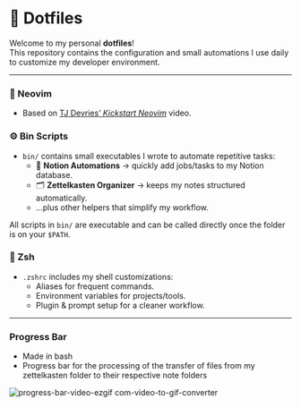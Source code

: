 # 🌱 Dotfiles

Welcome to my personal **dotfiles**!  
This repository contains the configuration and small automations I use daily to customize my developer environment.  

---

### 📝 Neovim
- Based on [TJ Devries’ *Kickstart Neovim*](https://www.youtube.com/watch?v=m8C0Cq9Uv9o) video.  

### ⚙️ Bin Scripts
- `bin/` contains small executables I wrote to automate repetitive tasks:  
  - 📒 **Notion Automations** → quickly add jobs/tasks to my Notion database.  
  - 🗂️ **Zettelkasten Organizer** → keeps my notes structured automatically.  
  - …plus other helpers that simplify my workflow.  

All scripts in `bin/` are executable and can be called directly once the folder is on your `$PATH`.

### 🐚 Zsh
- `.zshrc` includes my shell customizations:
  - Aliases for frequent commands.  
  - Environment variables for projects/tools.  
  - Plugin & prompt setup for a cleaner workflow.  

---

### Progress Bar
- Made in bash
- Progress bar for the processing of the transfer of files from my zettelkasten folder to their respective note folders


![progress-bar-video-ezgif com-video-to-gif-converter](https://github.com/user-attachments/assets/80a091c3-932b-4740-a223-a202b15811eb)
